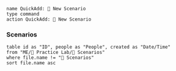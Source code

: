 ---
---

```button
name QuickAdd: 🎲 New Scenario
type command
action QuickAdd: 🎲 New Scenario
```

### Scenarios
```dataview
table id as "ID", people as "People", created as "Date/Time"
from "ME/🧪 Practice Lab/🎲 Scenarios"
where file.name != "🎲 Scenarios"
sort file.name asc 

```
